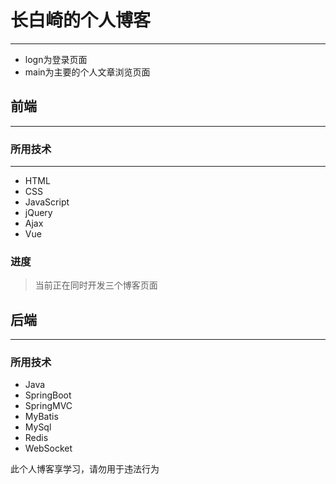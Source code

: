 # 长白崎的个人博客
---
* logn为登录页面
* main为主要的个人文章浏览页面


## 前端
---

### 所用技术
---
* HTML
* CSS
* JavaScript
* jQuery
* Ajax
* Vue

### 进度
> 当前正在同时开发三个博客页面

## 后端

---



### 所用技术

* Java
* SpringBoot
* SpringMVC
* MyBatis
* MySql
* Redis
* WebSocket




此个人博客享学习，请勿用于违法行为